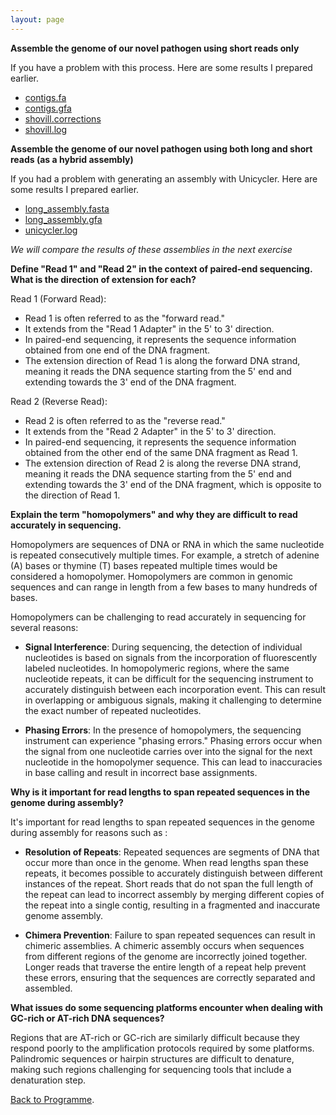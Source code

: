 ```yaml
---
layout: page
---
```



**Assemble the genome of our novel pathogen using short reads only** 

If you have a problem with this process. Here are some results I prepared earlier. 

* [contigs.fa](/seq-analysis/contigs.fa)
* [contigs.gfa](/seq-analysis/contigs.gfa)
* [shovill.corrections](/seq-analysis/shovill.corrections)
* [shovill.log](/seq-analysis/shovill.log)


**Assemble the genome of  our novel pathogen using both long and short reads (as a hybrid assembly)**

If you had a problem with generating an assembly with Unicycler. Here are some results I prepared earlier. 

* [long_assembly.fasta](/seq-analysis/long_assembly.fasta)
* [long_assembly.gfa](/seq-analysis/long_assembly.gfa)
* [unicycler.log](/seq-analysis/unicycler.log)



_We will compare the results of these assemblies in the next exercise_

**Define "Read 1" and "Read 2" in the context of paired-end sequencing. What is the direction of extension for each?**

Read 1 (Forward Read):

* Read 1 is often referred to as the "forward read."
* It extends from the "Read 1 Adapter" in the 5' to 3' direction.
* In paired-end sequencing, it represents the sequence information obtained from one end of the DNA fragment.
* The extension direction of Read 1 is along the forward DNA strand, meaning it reads the DNA sequence starting from the 5' end and extending towards the 3' end of the DNA fragment.

Read 2 (Reverse Read):

* Read 2 is often referred to as the "reverse read."
* It extends from the "Read 2 Adapter" in the 5' to 3' direction.
* In paired-end sequencing, it represents the sequence information obtained from the other end of the same DNA fragment as Read 1.
* The extension direction of Read 2 is along the reverse DNA strand, meaning it reads the DNA sequence starting from the 5' end and extending towards the 3' end of the DNA fragment, which is opposite to the direction of Read 1.

**Explain the term "homopolymers" and why they are difficult to read accurately in sequencing.**

Homopolymers are sequences of DNA or RNA in which the same nucleotide is repeated consecutively multiple times. For example, a stretch of adenine (A) bases or thymine (T) bases repeated multiple times would be considered a homopolymer. Homopolymers are common in genomic sequences and can range in length from a few bases to many hundreds of bases.

Homopolymers can be challenging to read accurately in sequencing for several reasons:

* **Signal Interference**: During sequencing, the detection of individual nucleotides is based on signals from the incorporation of fluorescently labeled nucleotides. In homopolymeric regions, where the same nucleotide repeats, it can be difficult for the sequencing instrument to accurately distinguish between each incorporation event. This can result in overlapping or ambiguous signals, making it challenging to determine the exact number of repeated nucleotides.

* **Phasing Errors**: In the presence of homopolymers, the sequencing instrument can experience "phasing errors." Phasing errors occur when the signal from one nucleotide carries over into the signal for the next nucleotide in the homopolymer sequence. This can lead to inaccuracies in base calling and result in incorrect base assignments.


**Why is it important for read lengths to span repeated sequences in the genome during assembly?**

It's important for read lengths to span repeated sequences in the genome during assembly for reasons such as :

* **Resolution of Repeats**: Repeated sequences are segments of DNA that occur more than once in the genome. When read lengths span these repeats, it becomes possible to accurately distinguish between different instances of the repeat. Short reads that do not span the full length of the repeat can lead to incorrect assembly by merging different copies of the repeat into a single contig, resulting in a fragmented and inaccurate genome assembly.

* **Chimera Prevention**: Failure to span repeated sequences can result in chimeric assemblies. A chimeric assembly occurs when sequences from different regions of the genome are incorrectly joined together. Longer reads that traverse the entire length of a repeat help prevent these errors, ensuring that the sequences are correctly separated and assembled.


**What issues do some sequencing platforms encounter when dealing with GC-rich or AT-rich DNA sequences?**

Regions that are AT-rich or GC-rich are similarly difficult because they respond poorly to the amplification protocols required by some platforms. Palindromic sequences or hairpin structures are difficult to denature, making such regions challenging for sequencing tools that include a denaturation step.

[Back to Programme]({{site.baseurl}}/modules/sequence-analysis/programme/).